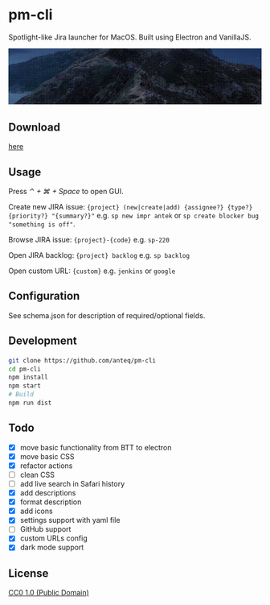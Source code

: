# pm-cli

Spotlight-like Jira launcher for MacOS. Built using Electron and VanillaJS.

![pm-cli demo](demo.gif)

## Download

[here](https://github.com/anteq/pm-cli/releases/latest)

## Usage

Press *⌃ + ⌘ + Space* to open GUI.

Create new JIRA issue: `{project} (new|create|add) {assignee?} {type?} {priority?} "{summary?}"`
e.g. `sp new impr antek` or `sp create blocker bug "something is off"`.

Browse JIRA issue: `{project}-{code}`
e.g. `sp-220`

Open JIRA backlog: `{project} backlog`
e.g. `sp backlog`

Open custom URL: `{custom}`
e.g. `jenkins` or `google`

## Configuration 

See schema.json for description of required/optional fields.

## Development

```bash
git clone https://github.com/anteq/pm-cli
cd pm-cli
npm install
npm start
# Build
npm run dist
```

## Todo

- [x] move basic functionality from BTT to electron
- [x] move basic CSS
- [x] refactor actions
- [ ] clean CSS
- [ ] add live search in Safari history
- [x] add descriptions
- [x] format description
- [x] add icons
- [x] settings support with yaml file 
- [ ] GitHub support
- [x] custom URLs config
- [x] dark mode support

## License

[CC0 1.0 (Public Domain)](LICENSE.md)
